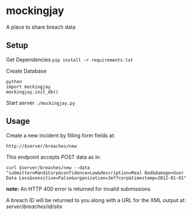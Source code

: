 mockingjay
==========

A place to share breach data

## Setup
Get Dependencies
`pip install -r requirements.txt`

Create Database
```
python
import mockingjay
mockingjay.init_db()
```

Start server
`./mockingjay.py`

## Usage
Create a new incident by filling form fields at:

    http://$server/breaches/new

This endpoint accepts POST data as in:

`curl $server/breaches/new --data "submitter=MandiCorp&confidence=Low&description=Real Bad&damage=User Data Loss&sensitive=False&organization=Jeffcorp&timestamp=2012-01-01"`

**note:** An HTTP 400 error is returned for invalid submissions

A breach ID will be returned to you along with a URL for the XML output at:
    $server/breaches/$id/stix
